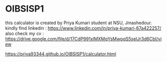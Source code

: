 # OIBSISP1
this calculator is created by Priya Kumari student at NSU, Jmashedour. 
kindly find linkedin : https://www.linkedin.com/in/priya-kumari-67a422257/
also check my cv : https://drive.google.com/file/d/17CdP991xlMXMqYsMwpqS5selJr3d6CbI/view

https://priya93344.github.io/OIBSISP1/calculator.html
